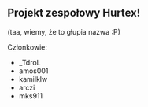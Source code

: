 Projekt zespołowy Hurtex!
-----------------------------
(taa, wiemy, że to głupia nazwa :P)

Członkowie:

- _TdroL
- amos001
- kamilklw
- arczi 
- mks911
